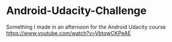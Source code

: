 # Android-Udacity-Challenge
Something I made in an afternoon for the Android Udacity course
https://www.youtube.com/watch?v=VbtqwCKPeAE
